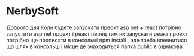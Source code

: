 # NerbySoft
Доброго дня Коли будете запускати преокт asp net + react
потрібно запустити asp net проект  і реакт 
перед тим як запускати реакт проект потрібно ще  прописати  в консольці npm install ,
але треба впевнитися що шлях в консольці і місце де знаходиться папка public  є однакова
